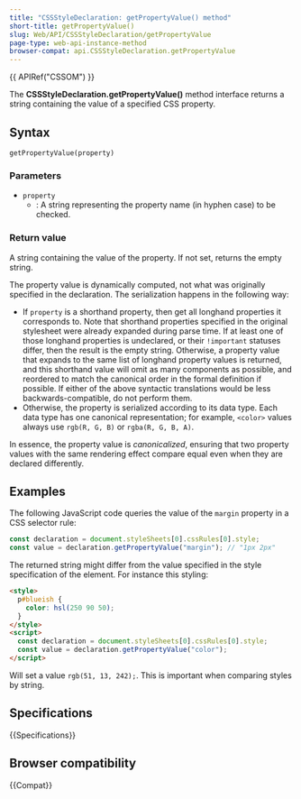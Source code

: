 ```yaml
---
title: "CSSStyleDeclaration: getPropertyValue() method"
short-title: getPropertyValue()
slug: Web/API/CSSStyleDeclaration/getPropertyValue
page-type: web-api-instance-method
browser-compat: api.CSSStyleDeclaration.getPropertyValue
---
```


{{ APIRef("CSSOM") }}

The **CSSStyleDeclaration.getPropertyValue()** method interface returns a string containing the value of a specified CSS property.

## Syntax

```js-nolint
getPropertyValue(property)
```

### Parameters

- `property`
  - : A string representing the property name (in hyphen case) to be checked.

### Return value

A string containing the value of the property. If not set, returns the empty string.

The property value is dynamically computed, not what was originally specified in the declaration. The serialization happens in the following way:

- If `property` is a shorthand property, then get all longhand properties it corresponds to. Note that shorthand properties specified in the original stylesheet were already expanded during parse time. If at least one of those longhand properties is undeclared, or their `!important` statuses differ, then the result is the empty string. Otherwise, a property value that expands to the same list of longhand property values is returned, and this shorthand value will omit as many components as possible, and reordered to match the canonical order in the formal definition if possible. If either of the above syntactic translations would be less backwards-compatible, do not perform them.
- Otherwise, the property is serialized according to its data type. Each data type has one canonical representation; for example, `<color>` values always use `rgb(R, G, B)` or `rgba(R, G, B, A)`.

In essence, the property value is _canonicalized_, ensuring that two property values with the same rendering effect compare equal even when they are declared differently.

## Examples

The following JavaScript code queries the value of the `margin` property in
a CSS selector rule:

```js
const declaration = document.styleSheets[0].cssRules[0].style;
const value = declaration.getPropertyValue("margin"); // "1px 2px"
```

The returned string might differ from the value specified in the style specification of the element. For instance this styling:

```html
<style>
  p#blueish {
    color: hsl(250 90 50);
  }
</style>
<script>
  const declaration = document.styleSheets[0].cssRules[0].style;
  const value = declaration.getPropertyValue("color");
</script>
```

Will set a value `rgb(51, 13, 242);`. This is important when comparing styles by string.

## Specifications

{{Specifications}}

## Browser compatibility

{{Compat}}
